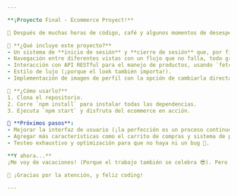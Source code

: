 ```yaml
---

**¡Proyecto Final - Ecommerce Proyect!**

🎉 Después de muchas horas de código, café y algunos momentos de desesperación (pero solo un poquito), hemos logrado terminar este ecommerce que no solo gestiona productos, sino también el perfil de usuario, con una funcionalidad de login/logout, y una experiencia de usuario que ya está lista para ser probada.

🚀 **¿Qué incluye este proyecto?**
- Un sistema de **inicio de sesión** y **cierre de sesión** que, por fin, ¡funciona de maravilla!  
- Navegación entre diferentes vistas con un flujo que no falla, todo gracias a React Navigation.  
- Interacción con API RESTful para el manejo de productos, usando `fetch` para la comunicación con el backend.  
- Estilo de lujo (¡porque el look también importa!).  
- Implementación de imagen de perfil con la opción de cambiarla directamente desde la galería (¡fotitos al máximo!).  

🔧 **¿Cómo usarlo?**
1. Clona el repositorio.
2. Corre `npm install` para instalar todas las dependencias.
3. Ejecuta `npm start` y disfruta del ecommerce en acción.

🎯 **Próximos pasos**:  
- Mejorar la interfaz de usuario (¡la perfección es un proceso continuo!).
- Agregar más características como el carrito de compras y sistema de pago.
- Testeo exhaustivo y optimización para que no haya ni un bug 🐞.

**Y ahora...**  
¡Me voy de vacaciones! (Porque el trabajo también se celebra 😎). Pero no te preocupes, seguiré atento a cualquier comentario. ¡Nos vemos en la próxima!

🌴 ¡Gracias por la atención, y feliz coding!

---
```

